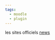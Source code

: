 ```yaml
---
tags:
  - moodle
  - plugin
---
```

les sites officiels
[news](https://moodle.com/news/what-qualifies-an-integration-as-certified-by-moodle/)
